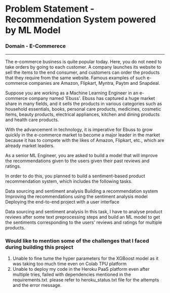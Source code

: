 # Problem Statement - Recommendation System powered by ML Model
### Domain - E-Commerece
---


The e-commerce business is quite popular today. Here, you do not need to take orders by going to each customer. A company launches its website to sell the items to the end consumer, and customers can order the products that they require from the same website. Famous examples of such e-commerce companies are Amazon, Flipkart, Myntra, Paytm and Snapdeal.

 

Suppose you are working as a Machine Learning Engineer in an e-commerce company named 'Ebuss'. Ebuss has captured a huge market share in many fields, and it sells the products in various categories such as household essentials, books, personal care products, medicines, cosmetic items, beauty products, electrical appliances, kitchen and dining products and health care products.

 

With the advancement in technology, it is imperative for Ebuss to grow quickly in the e-commerce market to become a major leader in the market because it has to compete with the likes of Amazon, Flipkart, etc., which are already market leaders.

 

As a senior ML Engineer, you are asked to build a model that will improve the recommendations given to the users given their past reviews and ratings. 

 

In order to do this, you planned to build a sentiment-based product recommendation system, which includes the following tasks.

Data sourcing and sentiment analysis
Building a recommendation system
Improving the recommendations using the sentiment analysis model
Deploying the end-to-end project with a user interface
 

Data sourcing and sentiment analysis
In this task, I have to analyse product reviews after some text preprocessing steps and build an ML model to get the sentiments corresponding to the users' reviews and ratings for multiple products. 

### Would like to mention some of the challenges that I faced during building this project
1. Unable to fine tume the hyper parameters for the XGBoost model as it was taking too much time even on Colab TPU platform
2. Unable to deploy my code in the Heroku PaaS platform even after multiple tries, failed with dependencies mentioned in the requirements.txt. please refer to heroku_status.txt file for the attempts and the error message.

   
   
   
